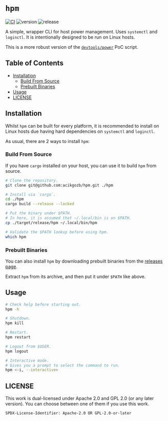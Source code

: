 # `hpm`


[![CI](https://github.com/acikgozb/hpm/actions/workflows/ci.yml/badge.svg)](https://github.com/acikgozb/hpm/actions/workflows/ci.yml) ![version](https://img.shields.io/badge/version-0.1.0-red) ![release](https://img.shields.io/badge/release-stable-89e051)

A simple, wrapper CLI for host power management.
Uses `systemctl` and `loginctl`.
It is intentionally designed to be run on Linux hosts.

This is a more robust version of the [`devtools/power`](https://github.com/acikgozb/devtools/blob/main/de/power) PoC script.

## Table of Contents 

<!--toc:start-->
  - [Installation](#installation)
    - [Build From Source](#build-from-source)
    - [Prebuilt Binaries](#prebuilt-binaries)
  - [Usage](#usage)
  - [LICENSE](#license)
<!--toc:end-->

## <a id='installation'></a> Installation

Whilst `hpm` can be built for every platform, it is recommended to install on Linux hosts due having hard dependencies on `systemctl` and `loginctl`.

As usual, there are 2 ways to install `hpm`:

### <a id='build-from-source'></a> Build From Source

If you have `cargo` installed on your host, you can use it to build `hpm` from source.

```bash
# Clone the repository.
git clone git@github.com:acikgozb/hpm.git ./hpm

# Install via `cargo`.
cd ./hpm
cargo build --release --locked 

# Put the binary under $PATH.
# In here, it is assumed that ~/.local/bin is on $PATH.
cp ./target/release/hpm ~/.local/bin/hpm

# Validate the $PATH lookup before using hpm.
which hpm
```

### <a id='prebuilt-binaries'></a> Prebuilt Binaries

You can also install `hpm` by downloading prebuilt binaries from the [releases page](https://github.com/acikgozb/hpm/releases).

Extract `hpm` from its archive, and then put it under `$PATH` like above.

## <a id='usage'></a> Usage

```bash
# Check help before starting out.
hpm -h

# Shutdown.
hpm kill

# Restart.
hpm restart

# Logout from $USER.
hpm logout

# Interactive mode.
# Gives you a prompt to select the command to run.
hpm <-i, --interactive>
```

## <a id='license'></a> LICENSE

This work is dual-licensed under Apache 2.0 and GPL 2.0 (or any later version).
You can choose between one of them if you use this work.

`SPDX-License-Identifier: Apache-2.0 OR GPL-2.0-or-later`
